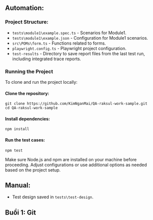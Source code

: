 ## Automation:

### Project Structure:
- `tests\module1\example.spec.ts` - Scenarios for Module1.
- `tests\module1\example.json` - Configuration for Module1 scenarios.
- `src\POMs\form.ts` - Functions related to forms.
- `playwright.config.ts` - Playwright project configuration.
- `test-results` - Directory to save report files from the last test run, including integrated trace reports.

### Running the Project
To clone and run the project locally:

#### Clone the repository:

```
git clone https://github.com/KimNganMai/QA-raksul-work-sample.git
cd QA-raksul-work-sample
```

#### Install dependencies:

```
npm install
```

#### Run the test cases:

```
npm test
```

Make sure Node.js and npm are installed on your machine before proceeding. Adjust configurations or use additional options as needed based on the project setup.

## Manual:
- Test design saved in `tests\test-design`.

## Buổi 1: Git
